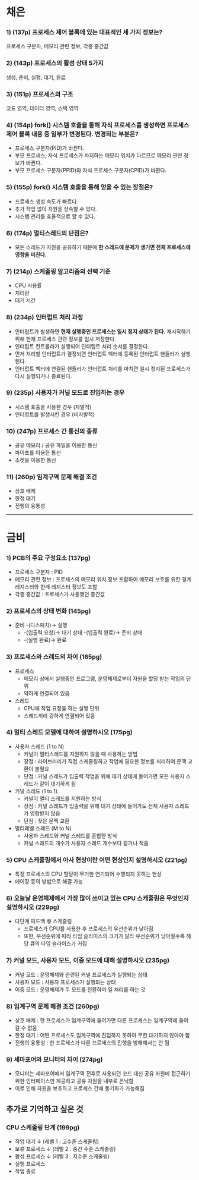 # 채은
### 1) (137p) 프로세스 제어 블록에 있는 대표적인 세 가지 정보는?

프로세스 구분자, 메모리 관련 정보, 각종 중간값

### 2) (143p) 프로세스의 활성 상태 5가지

생성, 준비, 실행, 대기, 완료

### 3) (151p) 프로세스의 구조

코드 영역, 데이터 영역, 스택 영역

### 4) (154p) fork() 시스템 호출을 통해 자식 프로세스를 생성하면 프로세스 제어 블록 내용 중 일부가 변경된다. 변경되는 부분은?

- 프로세스 구분자(PID)가 바뀐다.
- 부모 프로세스, 자식 프로세스가 차지하는 메모리 위치가 다르므로 메모리 관련 정보가 바뀐다.
- 부모 프로세스 구분자(PPID)와 자식 프로세스 구분자(CPID)가 바뀐다.

### 5) (155p) fork() 시스템 호출을 통해 얻을 수 있는 장점은?

- 프로세스 생성 속도가 빠르다.
- 추가 작업 없이 자원을 상속할 수 있다.
- 시스템 관리를 효율적으로 할 수 있다.

### 6) (174p) 멀티스레드의 단점은?

- 모든 스레드가 자원을 공유하기 때문에 **한 스레드에 문제가 생기면 전체 프로세스에 영향을 미친다.**

### 7) (214p) 스케줄링 알고리즘의 선택 기준

- CPU 사용률
- 처리량
- 대기 시간

### 8) (234p) 인터럽트 처리 과정

- 인터럽트가 발생하면 **현재 실행중인 프로세스는 일시 정지 상태가 된다.** 재시작하기 위해 현재 프로세스 관련 정보를 임시 저장한다.
- 인터럽트 컨트롤러가 실행되어 인터럽트 처리 순서를 결정한다.
- 먼저 처리할 인터럽트가 결정되면 인터럽트 벡터에 등록된 인터럽트 핸들러가 실행된다.
- 인터럽트 벡터에 연결된 핸들러가 인터럽트 처리를 마치면 일시 정지된 프로세스가 다시 실행되거나 종료된다.

### 9) (235p) 사용자가 커널 모드로 진입하는 경우

- 시스템 호출을 사용한 경우 (자발적)
- 인터럽트를 발생시킨 경우 (비자발적)

### 10) (247p) 프로세스 간 통신의 종류

- 공유 메모리 / 공유 파일을 이용한 통신
- 파이프를 이용한 통신
- 소켓을 이용한 통신

### 11) (260p) 임계구역 문제 해결 조건

- 상호 배제
- 한정 대기
- 진행의 융통성

----

# 금비

### 1) PCB의 주요 구성요소 (137pg)

- 프로세스 구분자 : PID
- 메모리 관련 정보 : 프로세스의 메모리 위치 정보 포함하여 메모리 보호를 위한 경계 레지스터와 한계 레지스터 정보도 포함
- 각종 중간값 : 프로세스가 사용했던 중간값

### 2) 프로세스의 상태 변화 (145pg)

- 준비 -(디스패치)→ 실행
    - -(입출력 요청)→ 대기 상태 -(입출력 완료)→ 준비 상태
    - -(실행 완료)→ 완료

### 3) 프로세스와 스레드의 차이 (165pg)

- 프로세스
    - 메모리 상에서 실행중인 프로그램, 운영체제로부터 자원을 할당 받는 작업의 단위
    - 약하게 연결되어 있음
- 스레드
    - CPU에 작업 요청을 하는 실행 단위
    - 스레드끼리 강하게 연결되어 있음

### 4) 멀티 스레드 모델에 대하여 설명하시오 (175pg)

- 사용자 스레드 (1 to N)
    - 커널이 멀티스레드를 지원하지 않을 때 사용하는 방법
    - 장점 : 라이브러리가 직접 스케줄링하고 작업에 필요한 정보를 처리하여 문맥 교환이 불필요
    - 단점 : 커널 스레드가 입출력 작업을 위해 대기 상태에 들어가면 모든 사용자 스레드가 같이 대기하게 됨
- 커널 스레드 (1 to 1)
    - 커널이 멀티 스레드를 지원하는 방식
    - 장점 : 커널 스레드가 입출력을 위해 대기 상태에 들어가도 전체 사용자 스레드가 영향받지 않음
    - 단점 : 잦은 문맥 교환
- 멀티레벨 스레드 (M to N)
    - 사용자 스레드와 커널 스레드를 혼합한 방식
    - 커널 스레드의 개수가 사용자 스레드 개수보다 같거나 적음
    

### 5) CPU 스케줄링에서 아사 현상이란 어떤 현상인지 설명하시오 (221pg)

- 특정 프로세스의 CPU 할당이 무기한 연기되어 수행되지 못하는 현상
- 에이징 등의 방법으로 해결 가능

### 6) 오늘날 운영체제에서 가장 많이 쓰이고 있는 CPU 스케줄링은 무엇인지 설명하시오 (229pg)

- 다단계 피드백 큐 스케줄링
    - 프로세스가 CPU를 사용한 후 프로세스의 우선순위가 낮아짐
    - 또한, 우선순위에 따라 타임 슬라이스의 크기가 달라 우선순위가 낮아질수록 해당 큐의 타임 슬라이스가 커짐

### 7) 커널 모드, 사용자 모드, 이중 모드에 대해 설명하시오 (235pg)

- 커널 모드 : 운영체제와 관련된 커널 프로세스가 실행되는 상태
- 사용자 모드 : 사용자 프로세스가 실행되는 상태
- 이중 모드 : 운영체제가 두 모드를 전환하며 일 처리를 하는 것

### 8) 임계구역 문제 해결 조건 (260pg)

- 상호 배제 : 한 프로세스가 임계구역에 들어가면 다른 프로세스는 임계구역에 들어갈 수 없음
- 한정 대기 : 어떤 프로세스도 임계구역에 진입하지 못하여 무한 대기하지 않아야 함
- 진행의 융통성 : 한 프로세스가 다른 프로세스의 진행을 방해해서는 안 됨

### 9) 세마포어와 모니터의 차이 (274pg)

- 모니터는 세마포어에서 임계구역 전후로 사용되던 코드 대신 공유 자원에 접근하기 위한 인터페이스만 제공하고 공유 자원을 내부로 은닉함
- 이로 인해 자원을 보호하고 프로세스 간에 동기화가 가능해짐

## 추가로 기억하고 싶은 것

### CPU 스케줄링 단계 (199pg)

- 작업 대기 ↓ (레벨 1 : 고수준 스케줄링)
- 보류 프로세스 ↓ (레벨 2 : 중간 수준 스케줄링)
- 활성 프로세스 ↓ (레벨 3 : 저수준 스케줄링)
- 실행 프로세스
- 작업 종료
